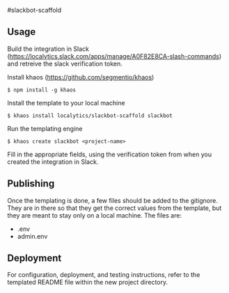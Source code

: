 #slackbot-scaffold


## Usage

Build the integration in Slack (<https://localytics.slack.com/apps/manage/A0F82E8CA-slash-commands>) and retreive the slack verification token.

Install khaos (<https://github.com/segmentio/khaos>)

    $ npm install -g khaos

Install the template to your local machine

    $ khaos install localytics/slackbot-scaffold slackbot

Run the templating engine

    $ khaos create slackbot <project-name>

Fill in the appropriate fields, using the verification token from when you created the integration in Slack.

## Publishing

Once the templating is done, a few files should be added to the gitignore. They are in there so that they get the correct values from the template, but they are meant to stay only on a local machine. The files are:

* .env
* admin.env

## Deployment

For configuration, deployment, and testing instructions, refer to the templated README file within the new project directory.
